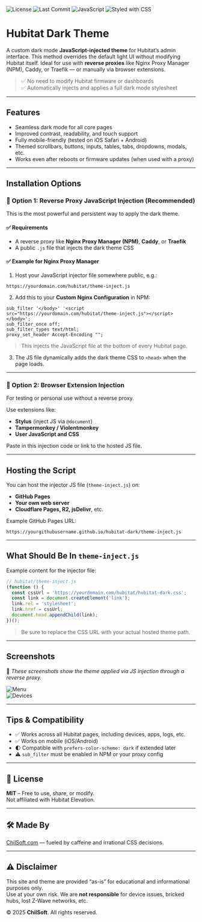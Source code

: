 ![License](https://img.shields.io/github/license/bchilton9/wings-cert-copy-from-npm)
![Last Commit](https://img.shields.io/github/last-commit/bchilton9/wings-cert-copy-from-npm)
![JavaScript](https://img.shields.io/badge/Made%20with-JavaScript-f7df1e?logo=javascript&logoColor=black)
![Styled with CSS](https://img.shields.io/badge/Styled%20with-CSS-264de4?logo=css3&logoColor=white)

# Hubitat Dark Theme

A custom dark mode **JavaScript-injected theme** for Hubitat’s admin interface. This method overrides the default light UI without modifying Hubitat itself. Ideal for use with **reverse proxies** like Nginx Proxy Manager (NPM), Caddy, or Traefik — or manually via browser extensions.

> ✅ No need to modify Hubitat firmware or dashboards  
> ✅ Automatically injects and applies a full dark mode stylesheet

---

## Features

- Seamless dark mode for all core pages
- Improved contrast, readability, and touch support
- Fully mobile-friendly (tested on iOS Safari + Android)
- Themed scrollbars, buttons, inputs, tables, tabs, dropdowns, modals, etc.
- Works even after reboots or firmware updates (when used with a proxy)

---

## Installation Options

### 🔁 Option 1: **Reverse Proxy JavaScript Injection (Recommended)**

This is the most powerful and persistent way to apply the dark theme.

#### ✅ Requirements
- A reverse proxy like **Nginx Proxy Manager (NPM)**, **Caddy**, or **Traefik**
- A public `.js` file that injects the dark theme CSS

#### ✅ Example for **Nginx Proxy Manager**

1. Host your JavaScript injector file somewhere public, e.g.:

```
https://yourdomain.com/hubitat/theme-inject.js
```

2. Add this to your **Custom Nginx Configuration** in NPM:

```nginx
sub_filter '</body>' '<script src="https://yourdomain.com/hubitat/theme-inject.js"></script></body>';
sub_filter_once off;
sub_filter_types text/html;
proxy_set_header Accept-Encoding "";
```

> This injects the JavaScript file at the bottom of every Hubitat page.

3. The JS file dynamically adds the dark theme CSS to `<head>` when the page loads.

---

### 🧩 Option 2: **Browser Extension Injection**

For testing or personal use without a reverse proxy.

Use extensions like:

- **Stylus** (inject JS via `@document`)
- **Tampermonkey / Violentmonkey**
- **User JavaScript and CSS**

Paste in this injection code or link to the hosted JS file.

---

## Hosting the Script

You can host the injector JS file (`theme-inject.js`) on:

- **GitHub Pages**
- **Your own web server**
- **Cloudflare Pages, R2, jsDelivr**, etc.

Example GitHub Pages URL:

```
https://yourgithubusername.github.io/hubitat-dark/theme-inject.js
```

---

## What Should Be In `theme-inject.js`

Example content for the injector file:

```js
// hubitat/theme-inject.js
(function () {
  const cssUrl = 'https://yourdomain.com/hubitat/hubitat-dark.css';
  const link = document.createElement('link');
  link.rel = 'stylesheet';
  link.href = cssUrl;
  document.head.appendChild(link);
})();
```

> Be sure to replace the CSS URL with your actual hosted theme path.

---

## Screenshots

📸 *These screenshots show the theme applied via JS injection through a reverse proxy.*

![Menu](./images/IMG_4425.jpeg)  
![Devices](./images/IMG_4424.jpeg)

---

## Tips & Compatibility

- ✅ Works across all Hubitat pages, including devices, apps, logs, etc.
- ✅ Works on mobile (iOS/Android)
- 🌓 Compatible with `prefers-color-scheme: dark` if extended later
- ⚠️ `sub_filter` must be enabled in NPM or your proxy config

---

## 📜 License

**MIT** – Free to use, share, or modify.  
Not affiliated with Hubitat Elevation.

---

## 🛠 Made By

[ChilSoft.com](https://chilsoft.com) — fueled by caffeine and irrational CSS decisions.

---

## ⚠️ Disclaimer

This site and theme are provided “as-is” for educational and informational purposes only.  
Use at your own risk. We are **not responsible** for device issues, bricked hubs, lost Z-Wave networks, etc.

© 2025 **ChilSoft**. All rights reserved.
